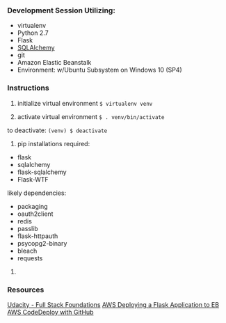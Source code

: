 ### Development Session Utilizing: ###
- virtualenv
- Python 2.7
- Flask
- [SQLAlchemy](www.sqlalchemy.org)
- git
- Amazon Elastic Beanstalk
- Environment: w/Ubuntu Subsystem on Windows 10 (SP4)

### Instructions ###

1. initialize virtual environment
`$ virtualenv venv`

1. activate virtual environment
`$ . venv/bin/activate`

to deactivate: 
`(venv) $ deactivate`

1. pip installations required:
* flask
* sqlalchemy 
* flask-sqlalchemy 
* Flask-WTF

likely dependencies:
* packaging 
* oauth2client 
* redis 
* passlib 
* flask-httpauth
* psycopg2-binary 
* bleach 
* requests

1.

### Resources ###
[Udacity - Full Stack Foundations](https://classroom.udacity.com/courses/ud088)
[AWS Deploying a Flask Application to EB](https://docs.aws.amazon.com/elasticbeanstalk/latest/dg/create-deploy-python-flask.html)
[AWS CodeDeploy with GitHub](https://docs.aws.amazon.com/codedeploy/latest/userguide/integrations-partners-github.html) 
